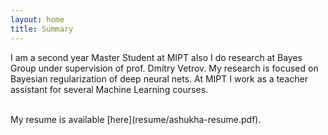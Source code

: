 ```yaml
---
layout: home
title: Summary
---
```


I am a second year Master Student at MIPT also I do research at Bayes Group under supervision of prof. Dmitry Vetrov. My research is focused on Bayesian regularization of deep neural nets. At MIPT I work
as a teacher assistant for several Machine Learning courses. 

<br />
My resume is available [here](resume/ashukha-resume.pdf).

